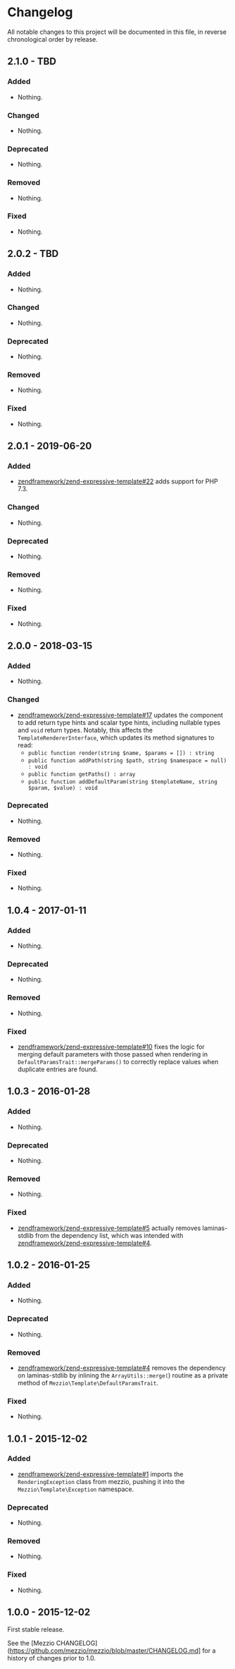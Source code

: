 # Changelog

All notable changes to this project will be documented in this file, in reverse chronological order by release.

## 2.1.0 - TBD

### Added

- Nothing.

### Changed

- Nothing.

### Deprecated

- Nothing.

### Removed

- Nothing.

### Fixed

- Nothing.

## 2.0.2 - TBD

### Added

- Nothing.

### Changed

- Nothing.

### Deprecated

- Nothing.

### Removed

- Nothing.

### Fixed

- Nothing.

## 2.0.1 - 2019-06-20

### Added

- [zendframework/zend-expressive-template#22](https://github.com/zendframework/zend-expressive-template/pull/22) adds support for PHP 7.3.

### Changed

- Nothing.

### Deprecated

- Nothing.

### Removed

- Nothing.

### Fixed

- Nothing.

## 2.0.0 - 2018-03-15

### Added

- Nothing.

### Changed

- [zendframework/zend-expressive-template#17](https://github.com/zendframework/zend-expressive-template/pull/17)
  updates the component to add return type hints and scalar type hints,
  including nullable types and `void` return types. Notably, this affects the
  `TemplateRendererInterface`, which updates its method signatures to read:
  - `public function render(string $name, $params = []) : string`
  - `public function addPath(string $path, string $namespace = null) : void`
  - `public function getPaths() : array`
  - `public function addDefaultParam(string $templateName, string $param, $value) : void`

### Deprecated

- Nothing.

### Removed

- Nothing.

### Fixed

- Nothing.

## 1.0.4 - 2017-01-11

### Added

- Nothing.

### Deprecated

- Nothing.

### Removed

- Nothing.

### Fixed

- [zendframework/zend-expressive-template#10](https://github.com/zendframework/zend-expressive-template/pull/10) fixes
  the logic for merging default parameters with those passed when rendering in
  `DefaultParamsTrait::mergeParams()` to correctly replace values when duplicate
  entries are found.

## 1.0.3 - 2016-01-28

### Added

- Nothing.

### Deprecated

- Nothing.

### Removed

- Nothing.

### Fixed

- [zendframework/zend-expressive-template#5](https://github.com/zendframework/zend-expressive-template/pull/5)
  actually removes laminas-stdlib from the dependency list, which was intended with
  [zendframework/zend-expressive-template#4](https://github.com/zendframework/zend-expressive-template/pull/4).

## 1.0.2 - 2016-01-25

### Added

- Nothing.

### Deprecated

- Nothing.

### Removed

- [zendframework/zend-expressive-template#4](https://github.com/zendframework/zend-expressive-template/pull/4) removes
  the dependency on laminas-stdlib by inlining the `ArrayUtils::merge(`) routine as a
  private method of `Mezzio\Template\DefaultParamsTrait`.

### Fixed

- Nothing.

## 1.0.1 - 2015-12-02

### Added

- [zendframework/zend-expressive-template#1](https://github.com/zendframework/zend-expressive-template/pull/1) imports
  the `RenderingException` class from mezzio, pushing it into the
  `Mezzio\Template\Exception` namespace.

### Deprecated

- Nothing.

### Removed

- Nothing.

### Fixed

- Nothing.

## 1.0.0 - 2015-12-02

First stable release.

See the [Mezzio CHANGELOG](https://github.com/mezzio/mezzio/blob/master/CHANGELOG.md]
for a history of changes prior to 1.0.

